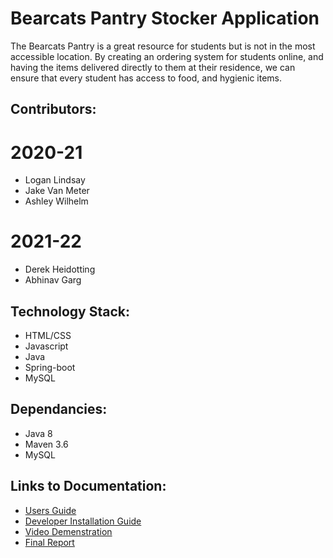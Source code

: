 # Bearcats Pantry Stocker Application
The Bearcats Pantry is a great resource for students but is not in the most accessible location. By creating an ordering system for students online, and having the items delivered directly to them at their residence, we can ensure that every student has access to food, and hygienic items.

## Contributors:
# 2020-21
- Logan Lindsay
- Jake Van Meter
- Ashley Wilhelm
# 2021-22
- Derek Heidotting
- Abhinav Garg

## Technology Stack:
- HTML/CSS
- Javascript
- Java
- Spring-boot
- MySQL

## Dependancies:
- Java 8
- Maven 3.6
- MySQL

## Links to Documentation:
- [Users Guide](https://docs.google.com/document/d/1B6PnMysM8zgCI7nPotV8fTu7GO8bqVcCmGcDfK74l2Q/edit?usp=sharing)
- [Developer Installation Guide](https://docs.google.com/document/d/1P0h8tjl0qB19sqSsCGC1MvVyxywsGNpAVf8OKjnIz0s/edit?usp=sharing)
- [Video Demenstration](https://www.youtube.com/watch?v=8IkyrGTHvps)
- [Final Report](https://docs.google.com/document/d/12DFuU3h0EXfxW2MZ0t2O89lcgOnQXp9Rih79IQtzNvk/edit?usp=sharing)
